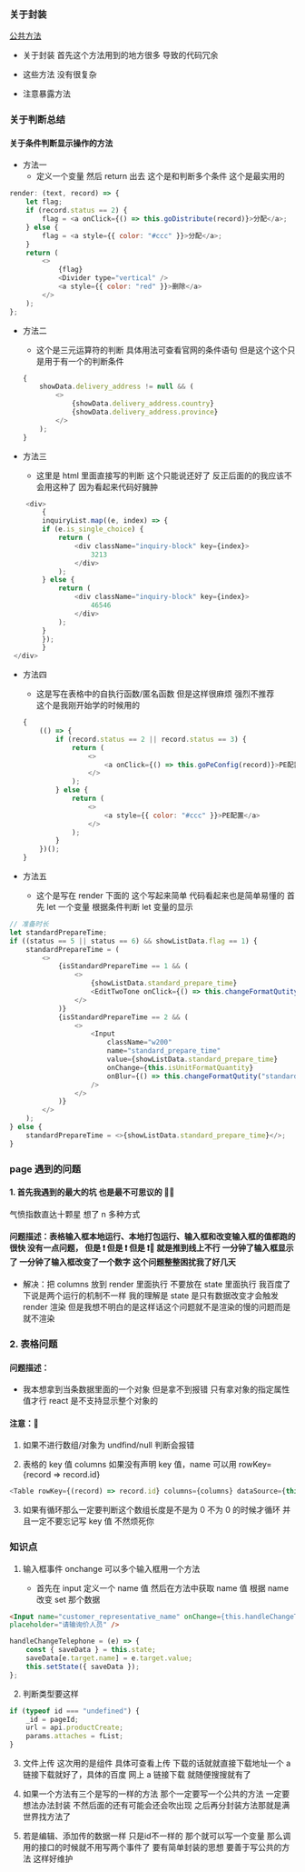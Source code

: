 ### 关于封装

[公共方法](../../public/common.jsx)

-   关于封装 首先这个方法用到的地方很多 导致的代码冗余

-   这些方法 没有很复杂

-   注意暴露方法

### 关于判断总结

#### 关于条件判断显示操作的方法

-   方法一
    -   定义一个变量 然后 return 出去 这个是和判断多个条件 这个是最实用的

```js
render: (text, record) => {
    let flag;
    if (record.status == 2) {
        flag = <a onClick={() => this.goDistribute(record)}>分配</a>;
    } else {
        flag = <a style={{ color: "#ccc" }}>分配</a>;
    }
    return (
        <>
            {flag}
            <Divider type="vertical" />
            <a style={{ color: "red" }}>删除</a>
        </>
    );
};
```

-   方法二

    -   这个是三元运算符的判断 具体用法可查看官网的条件语句
        但是这个这个只是用于有一个的判断条件

    ```js
    {
        showData.delivery_address != null && (
            <>
                {showData.delivery_address.country}
                {showData.delivery_address.province}
            </>
        );
    }
    ```

-   方法三
    -   这里是 html 里面直接写的判断 这个只能说还好了 反正后面的的我应该不会用这种了
        因为看起来代码好臃肿

```js
    <div>
        {
        inquiryList.map((e, index) => {
        if (e.is_single_choice) {
            return (
                <div className="inquiry-block" key={index}>
                    3213
                </div>
            );
        } else {
            return (
                <div className="inquiry-block" key={index}>
                    46546
                </div>
            );
        }
        });
        }
 </div>

```

-   方法四

    -   这是写在表格中的自执行函数/匿名函数 但是这样很麻烦 强烈不推荐  
        这个是我刚开始学的时候用的

    ```js
    {
        (() => {
            if (record.status == 2 || record.status == 3) {
                return (
                    <>
                        <a onClick={() => this.goPeConfig(record)}>PE配置</a>
                    </>
                );
            } else {
                return (
                    <>
                        <a style={{ color: "#ccc" }}>PE配置</a>
                    </>
                );
            }
        })();
    }
    ```

-   方法五
    -   这个是写在 render 下面的 这个写起来简单 代码看起来也是简单易懂的
    首先 let 一个变量 根据条件判断 let 变量的显示

```js
// 准备时长
let standardPrepareTime;
if ((status == 5 || status == 6) && showListData.flag == 1) {
    standardPrepareTime = (
        <>
            {isStandardPrepareTime == 1 && (
                <>
                    {showListData.standard_prepare_time}
                    <EditTwoTone onClick={() => this.changeFormatQutity("standard_prepare_time")} />
                </>
            )}
            {isStandardPrepareTime == 2 && (
                <>
                    <Input
                        className="w200"
                        name="standard_prepare_time"
                        value={showListData.standard_prepare_time}
                        onChange={this.isUnitFormatQuantity}
                        onBlur={() => this.changeFormatQutity("standard_prepare_time")}
                    />
                </>
            )}
        </>
    );
} else {
    standardPrepareTime = <>{showListData.standard_prepare_time}</>;
}
```

### page 遇到的问题

#### 1. 首先我遇到的最大的坑 也是最不可思议的 💢💢

气愤指数直达十颗星 想了 n 多种方式

#### 问题描述：表格输入框本地运行、本地打包运行、输入框和改变输入框的值都跑的很快 没有一点问题， 但是 ❗ 但是 ❗ 但是 ❗😤 就是推到线上不行 一分钟了输入框显示了 一分钟了输入框改变了一个数字 这个问题整整困扰我了好几天

-   解决：把 columns 放到 render 里面执行 不要放在 state 里面执行 我百度了下说是两个运行的机制不一样 我的理解是 state 是只有数据改变才会触发 render 渲染 但是我想不明白的是这样话这个问题就不是渲染的慢的问题而是就不渲染

### 2. 表格问题

#### 问题描述：

-   我本想拿到当条数据里面的一个对象 但是拿不到报错 只有拿对象的指定属性值才行 react 是不支持显示整个对象的

#### 注意：🚩

1. 如果不进行数组/对象为 undfind/null 判断会报错

2. 表格的 key 值 columns 如果没有声明 key 值，name 可以用 rowKey={record => record.id}

```js
<Table rowKey={(record) => record.id} columns={columns} dataSource={this.state.dataList} />
```

3. 如果有循环那么一定要判断这个数组长度是不是为 0 不为 0 的时候才循环 并且一定不要忘记写 key 值 不然烦死你

### 知识点

1. 输入框事件 onchange 可以多个输入框用一个方法

    - 首先在 input 定义一个 name 值 然后在方法中获取 name 值 根据 name 改变 set 那个数据

```html
<Input name="customer_representative_name" onChange={this.handleChangeTelephone} style={{ width: 200 }}
placeholder="请输询价人员" />
```

```js
handleChangeTelephone = (e) => {
    const { saveData } = this.state;
    saveData[e.target.name] = e.target.value;
    this.setState({ saveData });
};
```

2. 判断类型要这样

```js
if (typeof id === "undefined") {
    _id = pageId;
    url = api.productCreate;
    params.attaches = fList;
}
```

3. 文件上传 这次用的是组件 具体可查看上传 下载的话就就直接下载地址一个 a 链接下载就好了，具体的百度 网上 a 链接下载 就随便搜搜就有了

4. 如果一个方法有三个是写的一样的方法 那个一定要写一个公共的方法 一定要想法办法封装  不然后面的还有可能会还会吹出现 之后再分封装方法那就是满世界找方法了

5. 若是编辑、添加传的数据一样 只是id不一样的 那个就可以写一个变量 那么调用的接口的时候就不用写两个事件了 要有简单封装的思想 要善于写公共的方法  这样好维护
